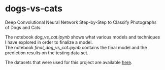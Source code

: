 # dogs-vs-cats
Deep Convolutional Neural Network Step-by-Step to Classify Photographs of Dogs and Cats

The notebook *dog_vs_cat.ipynb* shows what various models and techniques I have explored in order to finalize a model.  
The notebook *final_dog_vs_cat.ipynb* contains the final model and the prediction results on the testing data set.

The datasets that were used for this project are available [here](https://www.kaggle.com/c/dogs-vs-cats).
